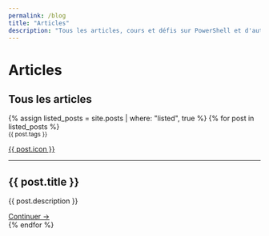 ```yaml
---
permalink: /blog
title: "Articles"
description: "Tous les articles, cours et défis sur PowerShell et d'autres technologies Microsoft"
---
```


# Articles

## Tous les articles

<div class="posts">
    {% assign listed_posts = site.posts | where: "listed", true %}
    {% for post in listed_posts %}
        <article>
            <small>{{ post.tags }}</small>
            <a href="{{ post.id }}">
                <p class="articleIcon">{{ post.icon }}</p>
            </a>
            <hr>
            <div class="articleDescription">
                <h2>{{ post.title }}</h2>
                <p>{{ post.description }}</p>
                <a class="articleButton" href="{{ post.id }}">Continuer →</a>
            </div>
        </article>
    {% endfor %}
</div>
